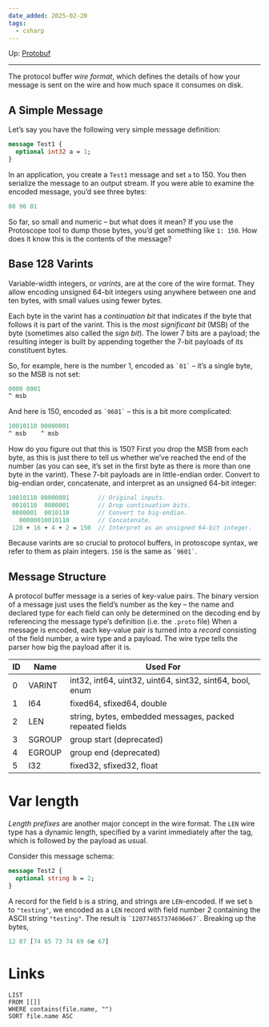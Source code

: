 ```yaml
---
date_added: 2025-02-20
tags:
  - csharp
---
```

Up: [Protobuf](Protobuf.md)
___
 The protocol buffer _wire format_, which defines the details of how your message is sent on the wire and how much space it consumes on disk.
## A Simple Message

Let’s say you have the following very simple message definition:

```protobuf
message Test1 {
  optional int32 a = 1;
}
```

In an application, you create a `Test1` message and set `a` to 150. You then serialize the message to an output stream. If you were able to examine the encoded message, you’d see three bytes:

```protobuf
08 96 01
```

So far, so small and numeric – but what does it mean? If you use the Protoscope tool to dump those bytes, you’d get something like `1: 150`. How does it know this is the contents of the message?

## Base 128 Varints

Variable-width integers, or _varints_, are at the core of the wire format. They allow encoding unsigned 64-bit integers using anywhere between one and ten bytes, with small values using fewer bytes.

Each byte in the varint has a _continuation bit_ that indicates if the byte that follows it is part of the varint. This is the _most significant bit_ (MSB) of the byte (sometimes also called the _sign bit_). The lower 7 bits are a payload; the resulting integer is built by appending together the 7-bit payloads of its constituent bytes.

So, for example, here is the number 1, encoded as `` `01` `` – it’s a single byte, so the MSB is not set:

```protobuf
0000 0001
^ msb
```

And here is 150, encoded as `` `9601` `` – this is a bit more complicated:

```protobuf
10010110 00000001
^ msb    ^ msb
```

How do you figure out that this is 150? First you drop the MSB from each byte, as this is just there to tell us whether we’ve reached the end of the number (as you can see, it’s set in the first byte as there is more than one byte in the varint). These 7-bit payloads are in little-endian order. Convert to big-endian order, concatenate, and interpret as an unsigned 64-bit integer:

```protobuf
10010110 00000001        // Original inputs.
 0010110  0000001        // Drop continuation bits.
 0000001  0010110        // Convert to big-endian.
   00000010010110        // Concatenate.
 128 + 16 + 4 + 2 = 150  // Interpret as an unsigned 64-bit integer.
```

Because varints are so crucial to protocol buffers, in protoscope syntax, we refer to them as plain integers. `150` is the same as `` `9601` ``.

## Message Structure

A protocol buffer message is a series of key-value pairs. The binary version of a message just uses the field’s number as the key – the name and declared type for each field can only be determined on the decoding end by referencing the message type’s definition (i.e. the `.proto` file)
When a message is encoded, each key-value pair is turned into a _record_ consisting of the field number, a wire type and a payload. The wire type tells the parser how big the payload after it is.

| ID  | Name   | Used For                                                 |
| --- | ------ | -------------------------------------------------------- |
| 0   | VARINT | int32, int64, uint32, uint64, sint32, sint64, bool, enum |
| 1   | I64    | fixed64, sfixed64, double                                |
| 2   | LEN    | string, bytes, embedded messages, packed repeated fields |
| 3   | SGROUP | group start (deprecated)                                 |
| 4   | EGROUP | group end (deprecated)                                   |
| 5   | I32    | fixed32, sfixed32, float                                 |

# Var length

_Length prefixes_ are another major concept in the wire format. The `LEN` wire type has a dynamic length, specified by a varint immediately after the tag, which is followed by the payload as usual.

Consider this message schema:

```protobuf
message Test2 {
  optional string b = 2;
}
```

A record for the field `b` is a string, and strings are `LEN`-encoded. If we set `b` to `"testing"`, we encoded as a `LEN` record with field number 2 containing the ASCII string `"testing"`. The result is `` `120774657374696e67` ``. Breaking up the bytes,

```protobuf
12 07 [74 65 73 74 69 6e 67]
```
# Links
```dataview
LIST
FROM [[]]
WHERE contains(file.name, "")
SORT file.name ASC
```
